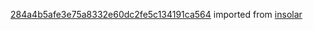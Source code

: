 [284a4b5afe3e75a8332e60dc2fe5c134191ca564](https://github.com/insolar/insolar/commit/284a4b5afe3e75a8332e60dc2fe5c134191ca564) imported from [insolar](https://github.com/insolar/insolar)
